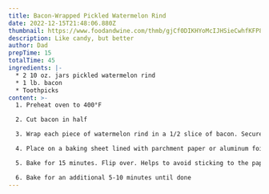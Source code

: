 ```yaml
---
title: Bacon-Wrapped Pickled Watermelon Rind
date: 2022-12-15T21:48:06.880Z
thumbnail: https://www.foodandwine.com/thmb/gjCf0DIKHYoMcIJHSieCwhfKFP8=/750x0/filters:no_upscale():max_bytes(150000):strip_icc():format(webp)/Bacon-Wrapped-Watermelon-Rind-Pickles-FT-RECIPE0822-2000-586a71d87c714c7c8c141ac8833168f9.jpg
description: Like candy, but better
author: Dad
prepTime: 15
totalTime: 45
ingredients: |-
  * 2 10 oz. jars pickled watermelon rind
  * 1 lb. bacon
  * T﻿oothpicks
content: >-
  1. Preheat oven to 400°F

  2. Cut bacon in half

  3. Wrap each piece of watermelon rind in a 1/2 slice of bacon. Secure with a toothpick

  4. Place on a baking sheet lined with parchment paper or aluminum foil

  5. Bake for 15 minutes. Flip over. Helps to avoid sticking to the paper/foil

  6. B﻿ake for an additional 5-10 minutes until done
---
```

